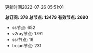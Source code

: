 更新时间2022-07-26 05:51:01

**总订阅: 378**
**总节点: 13479**
**有效节点: 2690**
- ss节点: 652
- v2ray节点: 1791
- ssr节点: 16
- trojan节点: 231
